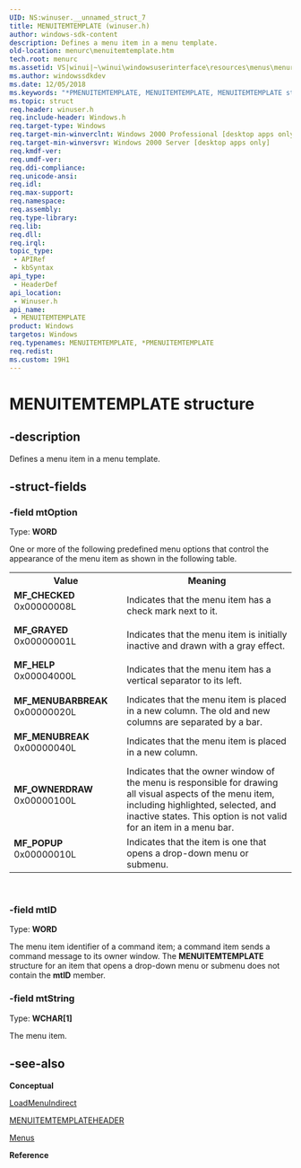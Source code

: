 ```yaml
---
UID: NS:winuser.__unnamed_struct_7
title: MENUITEMTEMPLATE (winuser.h)
author: windows-sdk-content
description: Defines a menu item in a menu template.
old-location: menurc\menuitemtemplate.htm
tech.root: menurc
ms.assetid: VS|winui|~\winui\windowsuserinterface\resources\menus\menureference\menustructures\menuitemtemplate.htm
ms.author: windowssdkdev
ms.date: 12/05/2018
ms.keywords: "*PMENUITEMTEMPLATE, MENUITEMTEMPLATE, MENUITEMTEMPLATE structure [Menus and Other Resources], MF_CHECKED, MF_GRAYED, MF_HELP, MF_MENUBARBREAK, MF_MENUBREAK, MF_OWNERDRAW, MF_POPUP, PMENUITEMTEMPLATE, PMENUITEMTEMPLATE structure pointer [Menus and Other Resources], _win32_MENUITEMTEMPLATE_str, _win32_menuitemtemplate_str_cpp, menurc.menuitemtemplate, winui._win32_menuitemtemplate_str, winuser/MENUITEMTEMPLATE, winuser/PMENUITEMTEMPLATE"
ms.topic: struct
req.header: winuser.h
req.include-header: Windows.h
req.target-type: Windows
req.target-min-winverclnt: Windows 2000 Professional [desktop apps only]
req.target-min-winversvr: Windows 2000 Server [desktop apps only]
req.kmdf-ver: 
req.umdf-ver: 
req.ddi-compliance: 
req.unicode-ansi: 
req.idl: 
req.max-support: 
req.namespace: 
req.assembly: 
req.type-library: 
req.lib: 
req.dll: 
req.irql: 
topic_type:
 - APIRef
 - kbSyntax
api_type:
 - HeaderDef
api_location:
 - Winuser.h
api_name:
 - MENUITEMTEMPLATE
product: Windows
targetos: Windows
req.typenames: MENUITEMTEMPLATE, *PMENUITEMTEMPLATE
req.redist: 
ms.custom: 19H1
---
```


# MENUITEMTEMPLATE structure


## -description


Defines a menu item in a menu template. 


## -struct-fields




### -field mtOption

Type: <b>WORD</b>

One or more of the following predefined menu options that control the appearance of the menu item as shown in the following table. 

<table>
<tr>
<th>Value</th>
<th>Meaning</th>
</tr>
<tr>
<td width="40%"><a id="MF_CHECKED"></a><a id="mf_checked"></a><dl>
<dt><b>MF_CHECKED</b></dt>
<dt>0x00000008L</dt>
</dl>
</td>
<td width="60%">
Indicates that the menu item has a check mark next to it.

</td>
</tr>
<tr>
<td width="40%"><a id="MF_GRAYED"></a><a id="mf_grayed"></a><dl>
<dt><b>MF_GRAYED</b></dt>
<dt>0x00000001L</dt>
</dl>
</td>
<td width="60%">
Indicates that the menu item is initially inactive and drawn with a gray effect.

</td>
</tr>
<tr>
<td width="40%"><a id="MF_HELP"></a><a id="mf_help"></a><dl>
<dt><b>MF_HELP</b></dt>
<dt>0x00004000L</dt>
</dl>
</td>
<td width="60%">
Indicates that the menu item has a vertical separator to its left.

</td>
</tr>
<tr>
<td width="40%"><a id="MF_MENUBARBREAK"></a><a id="mf_menubarbreak"></a><dl>
<dt><b>MF_MENUBARBREAK</b></dt>
<dt>0x00000020L</dt>
</dl>
</td>
<td width="60%">
Indicates that the menu item is placed in a new column. The old and new columns are separated by a bar.

</td>
</tr>
<tr>
<td width="40%"><a id="MF_MENUBREAK"></a><a id="mf_menubreak"></a><dl>
<dt><b>MF_MENUBREAK</b></dt>
<dt>0x00000040L</dt>
</dl>
</td>
<td width="60%">
Indicates that the menu item is placed in a new column.

</td>
</tr>
<tr>
<td width="40%"><a id="MF_OWNERDRAW"></a><a id="mf_ownerdraw"></a><dl>
<dt><b>MF_OWNERDRAW</b></dt>
<dt>0x00000100L</dt>
</dl>
</td>
<td width="60%">
Indicates that the owner window of the menu is responsible for drawing all visual aspects of the menu item, including highlighted, selected, and inactive states. This option is not valid for an item in a menu bar.

</td>
</tr>
<tr>
<td width="40%"><a id="MF_POPUP"></a><a id="mf_popup"></a><dl>
<dt><b>MF_POPUP</b></dt>
<dt>0x00000010L</dt>
</dl>
</td>
<td width="60%">
Indicates that the item is one that opens a drop-down menu or submenu.

</td>
</tr>
</table>
 


### -field mtID

Type: <b>WORD</b>

The menu item identifier of a command item; a command item sends a command message to its owner window. The <b>MENUITEMTEMPLATE</b> structure for an item that opens a drop-down menu or submenu does not contain the 
					<b>mtID</b> member. 


### -field mtString

Type: <b>WCHAR[1]</b>

The menu item. 


## -see-also




<b>Conceptual</b>



<a href="https://docs.microsoft.com/windows/desktop/api/winuser/nf-winuser-loadmenuindirecta">LoadMenuIndirect</a>



<a href="https://docs.microsoft.com/windows/desktop/api/winuser/ns-winuser-menuitemtemplateheader">MENUITEMTEMPLATEHEADER</a>



<a href="https://docs.microsoft.com/windows/desktop/menurc/menus">Menus</a>



<b>Reference</b>
 

 

